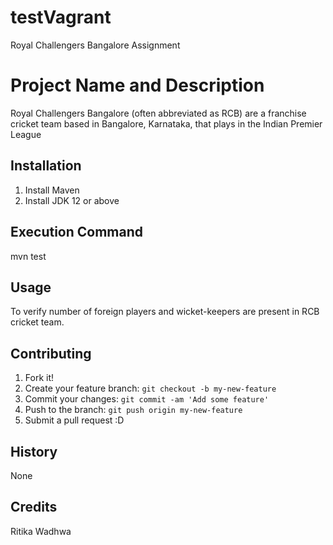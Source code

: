 # testVagrant
Royal Challengers Bangalore Assignment

# Project Name and Description
Royal Challengers Bangalore (often abbreviated as RCB) are a franchise cricket team based in Bangalore, Karnataka, that plays in the Indian Premier League

## Installation

1. Install Maven
2. Install JDK 12 or above

## Execution Command
mvn test

## Usage

To verify number of foreign players and wicket-keepers are present in RCB cricket team.

## Contributing

1. Fork it!
2. Create your feature branch: `git checkout -b my-new-feature`
3. Commit your changes: `git commit -am 'Add some feature'`
4. Push to the branch: `git push origin my-new-feature`
5. Submit a pull request :D

## History

None

## Credits

Ritika Wadhwa
